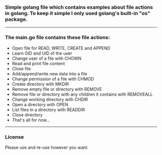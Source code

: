 <h3>Simple golang file which contains examples about file actions in golang. To keep it simple I only used golang's built-in "os" package.</h3>

<hr></hr>
<h3>The main.go file contains these file actions:</h3>
<ul>
<li>Open file for READ, WRITE, CREATE and APPEND</li>
<li>Learn GID and UID of the user</li>
<li>Change user of a file with CHOWN</li>
<li>Read and print file content</li>
<li>Close file</li>
<li>Add/append/write new data into a file</li> 
<li>Change permission of a file with CHMOD</li>
<li>Create directory with MKDIR</li>
<li>Remove empty file or directory with REMOVE</li>
<li>Remove file or directory with any children it contains with REMOVEALL</li>
<li>Change working directory with CHDIR</li>
<li>Open a directory with OPEN</li>
<li>List files in a directory with READDIR</li>
<li>Close directory</li>
<li>That's all for now...</li>
</ul>

<hr></hr>
<h3>License</h3>

Please use and re-use however you want.